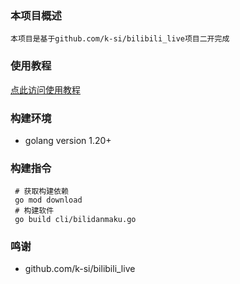 ### 本项目概述
    本项目是基于github.com/k-si/bilibili_live项目二开完成
### 使用教程
[点此访问使用教程](https://www.yuque.com/yuqueyonghu3xsgin/igligh/rpr4oslh4nwt2pwv?singleDoc#)
###  构建环境
 * golang version 1.20+
### 构建指令
```
 # 获取构建依赖
 go mod download
 # 构建软件
 go build cli/bilidanmaku.go
```
### 鸣谢
- github.com/k-si/bilibili_live
